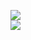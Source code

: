 [![](https://img.shields.io/badge/Made%20With-Github%20Spray-lightgrey.svg?style=for-the-badge&logo=github)](https://github.com/Annihil/github-spray#18290)  
[![](https://i.imgur.com/2DrTn0Z.gif)](https://github.com/Annihil/github-spray)